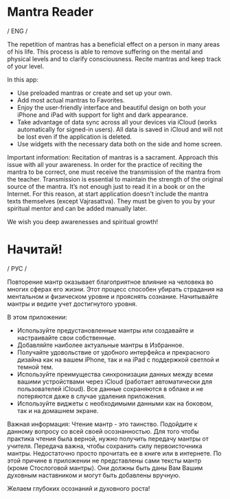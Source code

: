 # Mantra Reader

/ ENG /

The repetition of mantras has a beneficial effect on a person in many areas of his life. This process is able to remove suffering on the mental and physical levels and to clarify consciousness.
Recite mantras and keep track of your level.

In this app:
- Use preloaded mantras or create and set up your own.
- Add most actual mantras to Favorites.
- Enjoy the user-friendly interface and beautiful design on both your iPhone and iPad with support for light and dark appearance.
- Take advantage of data sync across all your devices via iCloud (works automatically for signed-in users). All data is saved in iCloud and will not be lost even if the application is deleted.
- Use widgets with the necessary data both on the side and home screen.

Important information:
Recitation of mantras is a sacrament.
Approach this issue with all your awareness.
In order for the practice of reciting the mantra to be correct, one must receive the transmission of the mantra from the teacher. Transmission is essential to maintain the strength of the original source of the mantra. It’s not enough just to read it in a book or on the Internet.
For this reason, at start application doesn't include the mantra texts themselves (except Vajrasattva). They must be given to you by your spiritual mentor and can be added manually later.

We wish you deep awarenesses and spiritual growth!

# Начитай!

/ РУС /

Повторение мантр оказывает благоприятное влияние на человека во многих сферах его жизни. Этот процесс способен убирать страдания на ментальном и физическом уровне и прояснять сознание.
Начитывайте мантры и ведите учет достигнутого уровня.

В этом приложении:
- Используйте предустановленные мантры или создавайте и настраивайте свои собственные.
- Добавляйте наиболее актуальные мантры в Избранное.
- Получайте удовольствие от удобного интерфейса и прекрасного дизайна как на вашем iPhone, так и на iPad с поддержкой светлой и темной тем.
- Используйте преимущества синхронизации данных между всеми вашими устройствами через iCloud (работает автоматически для пользователей iCloud). Все данные сохраняются в облаке и не потеряются даже в случае удаления приложения.
- Используйте виджеты с необходимыми данными как на боковом, так и на домашнем экране.

Важная информация:
Чтение мантр - это таинство. Подойдите к данному вопросу со всей своей осознанностью.
Для того чтобы практика чтения была верной, нужно получить передачу мантры от учителя. Передача важна, чтобы сохранить силу первоисточника мантры. Недостаточно просто прочитать ее в книге или в интернете.
По этой причине в приложении не представлены сами тексты мантр (кроме Стослоговой мантры). Они должны быть даны Вам Вашим духовным наставником и могут быть добавлены вручную.

Желаем глубоких осознаний и духовного роста!
